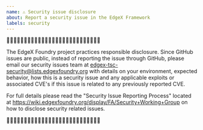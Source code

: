 ```yaml
---
name: ⚠️ Security issue disclosure
about: Report a security issue in the EdgeX Framework
labels: security
---
```



🛑🛑🛑🛑🛑🛑🛑🛑🛑🛑🛑🛑🛑🛑🛑🛑🛑🛑🛑🛑🛑🛑🛑🛑🛑🛑🛑

The EdgeX Foundry project practices responsible disclosure. Since GitHub issues are public, 
instead of reporting the issue through GitHub, please email our security issues team at 
edgex-tsc-security@lists.edgexfoundry.org with details on your environment, expected behavior, 
how this is a security issue and any applicable exploits or associated CVE's if this issue is 
related to any previously reported CVE.

For full details please read the "Security Issue Reporting Process" located at 
https://wiki.edgexfoundry.org/display/FA/Security+Working+Group on how to disclose security related issues.

🛑🛑🛑🛑🛑🛑🛑🛑🛑🛑🛑🛑🛑🛑🛑🛑🛑🛑🛑🛑🛑🛑🛑🛑🛑🛑🛑